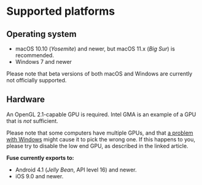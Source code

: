 # Supported platforms

## Operating system
* macOS 10.10 (_Yosemite_) and newer, but macOS 11.x (_Big Sur_) is recommended.
* Windows 7 and newer

Please note that beta versions of both macOS and Windows are currently not officially supported.

## Hardware
An OpenGL 2.1-capable GPU is required. Intel GMA is an example of a GPU that is _not_ sufficient.

Please note that some computers have multiple GPUs, and that [a problem with Windows](http://support.displaylink.com/forums/287786-displaylink-feature-suggestions/suggestions/15869604-fix-some-applications-not-running-on-laptop-gpu) might cause it to pick the wrong one. If this happens to you, please try to disable the low end GPU, as described in the linked article.


**Fuse currently exports to:**

 * Android 4.1 (_Jelly Bean_, API level 16) and newer.
 * iOS 9.0 and newer.
